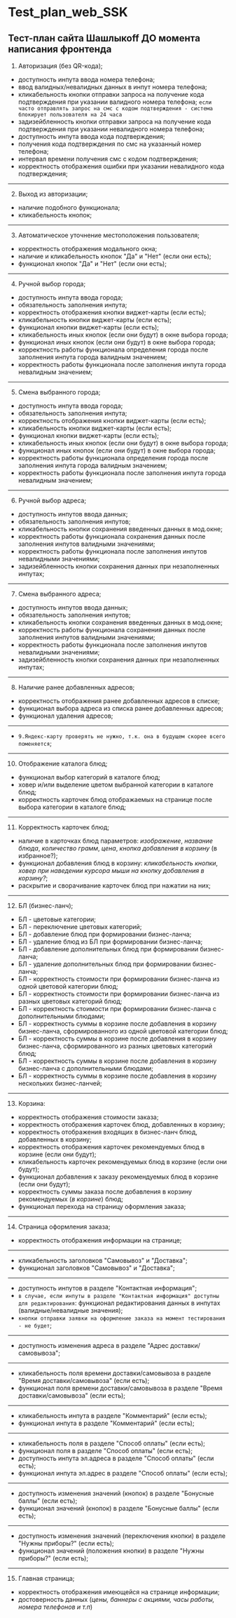 # Test_plan_web_SSK
## Тест-план сайта Шашлыкоff ДО момента написания фронтенда

1. Авторизация (без QR-кода);
- доступность инпута ввода номера телефона;
- ввод валидных/невалидных данных в инпут номера телефона;
- кликабельность кнопки отправки запроса на получение кода подтверждения при указании валидного номера телефона; `если часто отправлять запрос на смс с кодом подтверждения - система блокирует пользователя на 24 часа`
- задизейбленность кнопки отправки запроса на получение кода подтверждения при указании невалидного номера телефона;
- доступность инпута ввода кода подтверждения;
- получения кода подтверждения по смс на указанный номер телефона;
- интервал времени получения смс с кодом подтверждения;
- корректность отображения ошибки при указании невалидного кода подтверждения;
---
2. Выход из авторизации;
- наличие подобного функционала;
- кликабельность кнопок;
---
3. Автоматическое уточнение местоположения пользователя;
- корректность отображения модального окна;
- наличие и кликабельность кнопок "Да" и "Нет" (если они есть);
- функционал кнопок "Да" и "Нет" (если они есть);
---
4. Ручной выбор города;
- доступность инпута ввода города;
- обязательность заполнения инпута;
- корректность отображения кнопки виджет-карты (если есть);
- кликабельность кнопки виджет-карты (если есть);
- функционал кнопки виджет-карты (если есть);
- кликабельность иных кнопок (если они будут) в окне выбора города;
- функционал иных кнопок (если они будут) в окне выбора города;
- корректность работы функционала определения города после заполнения инпута города валидным значением;
- корректность работы функционала после заполнения инпута города невалидным значением;
---
5. Смена выбранного города;
- доступность инпута ввода города;
- обязательность заполнения инпута;
- корректность отображения кнопки виджет-карты (если есть);
- кликабельность кнопки виджет-карты (если есть);
- функционал кнопки виджет-карты (если есть);
- кликабельность иных кнопок (если они будут) в окне выбора города;
- функционал иных кнопок (если они будут) в окне выбора города;
- корректность работы функционала определения города после заполнения инпута города валидным значением;
- корректность работы функционала после заполнения инпута города невалидным значением;
---
6. Ручной выбор адреса;
- доступность инпутов ввода данных;
- обязательность заполнения инпутов;
- кликабельность кнопки сохранения введенных данных в мод.окне;
- корректность работы функционала сохранения данных после заполнения инпутов валидными значениями;
- корректность работы функционала после заполнения инпутов невалидными значениями;
- задизейбленность кнопки сохранения данных при незаполненных инпутах;
---
7. Смена выбранного адреса;
- доступность инпутов ввода данных;
- обязательность заполнения инпутов;
- кликабельность кнопки сохранения введенных данных в мод.окне;
- корректность работы функционала сохранения данных после заполнения инпутов валидными значениями;
- корректность работы функционала после заполнения инпутов невалидными значениями;
- задизейбленность кнопки сохранения данных при незаполненных инпутах;
---
8. Наличие ранее добавленных адресов;
- корректность отображения ранее добавленных адресов в списке;
- функционал выбора адреса из списка ранее добавленных адресов;
- функционал удаления адресов;
---
- `9.Яндекс-карту проверять не нужно, т.к. она в будущем скорее всего поменяется`;
---
10. Отображение каталога блюд;
- функционал выбор категорий в каталоге блюд;
- ховер и/или выделение цветом выбранной категории в каталоге блюд;
- корректность карточек блюд отображаемых на странице после выбора категории в каталоге блюд;
---
11. Корректность карточек блюд;
- наличие в карточках блюд параметров: *изображение*, *название блюда*, *количество грамм*, *цена*, *кнопка добавления в корзину* (в избранное?);
- функционал добавления блюд в корзину: *кликабельность кнопки*, *ховер при наведении курсора мыши на кнопку добавления в корзину?*;
- раскрытие и сворачивание карточек блюд при нажатии на них;
---
12. БЛ (бизнес-ланч);
- БЛ - цветовые категории;
- БЛ - переключение цветовых категорий;
- БЛ - добавление блюд при формировании бизнес-ланча;
- БЛ - удаление блюд из БЛ при формировании бизнес-ланча;
- БЛ - добавление дополнительных блюд при формировании бизнес-ланча;
- БЛ - удаление дополнительных блюд при формировании бизнес-ланча;
- БЛ - корректность стоимости при формировании бизнес-ланча из одной цветовой категории блюд;
- БЛ - корректность стоимости при формировании бизнес-ланча из разных цветовых категорий блюд;
- БЛ - корректность стоимости при формировании бизнес-ланча с дополнительными блюдами;
- БЛ - корректность суммы в корзине после добавления в корзину бизнес-ланча, сформированного из одной цветовой категории блюд;
- БЛ - корректность суммы в корзине после добавления в корзину бизнес-ланча, сформированного из разных цветовых категорий блюд;
- БЛ - корректность суммы в корзине после добавления в корзину бизнес-ланча с дополнительными блюдами;
- БЛ - корректность суммы в корзине после добавления в корзину нескольких бизнес-ланчей;
---
13. Корзина:
- корректность отображения стоимости заказа;
- корректность отображения карточек блюд, добавленных в корзину;
- корректность отображения входящих в бизнес-ланч блюд, добавленных в корзину;
- корректность отображения карточек рекомендуемых блюд в корзине (если они будут);
- кликабельность карточек рекомендуемых блюд в корзине (если они будут);
- функционал добавления к заказу рекомендуемых блюд в корзине (если они будут);
- корректность суммы заказа после добавления в корзину рекомендуемых (*в корзине*) блюд;
- функционал перехода на страницу оформления заказа;
---
14. Страница оформления заказа;
- корректность отображения информации на странице;
---
- кликабельность заголовков "Самовывоз" и "Доставка";
- функционал заголовков "Самовывоз" и "Доставка";
---
- доступность инпутов в разделе "Контактная информация";
- `в случае, если инпуты в разделе "Контактная информация" доступны для редактирования`: функционал редактирования данных в инпутах (валидные/невалидные значения);
- `кнопки отправки заявки на оформление заказа на момент тестирования - не будет`;
---
- доступность изменения адреса в разделе "Адрес доставки/самовывоза";
---
- кликабельность поля времени доставки/самовывоза в разделе "Время доставки/самовывоза" (если есть);
- функционал поля времени доставки/самовывоза в разделе "Время доставки/самовывоза" (если есть);
---
- кликабельность инпута в разделе "Комментарий" (если есть);
- функционал инпута в разделе "Комментарий" (если есть);
---
- кликабельность поля в разделе "Способ оплаты" (если есть);
- функционал поля в разделе "Способ оплаты" (если есть);
- доступность инпута эл.адреса в разделе "Способ оплаты" (если есть);
- функционал инпута эл.адрес в разделе "Способ оплаты" (если есть);
---
- доступность изменения значений (кнопок) в разделе "Бонусные баллы" (если есть);
- функционал значений (кнопок) в разделе "Бонусные баллы" (если есть);
---
- доступность изменения значений (переключения кнопки) в разделе "Нужны приборы?" (если есть);
- функционал значений (положения кнопки) в разделе "Нужны приборы?" (если есть);
---
15. Главная страница;
- корректность отображения имеющейся на странице информации;
- достоверность данных (*цены, баннеры с акциями, часы работы, номера телефонов и т.п*)


